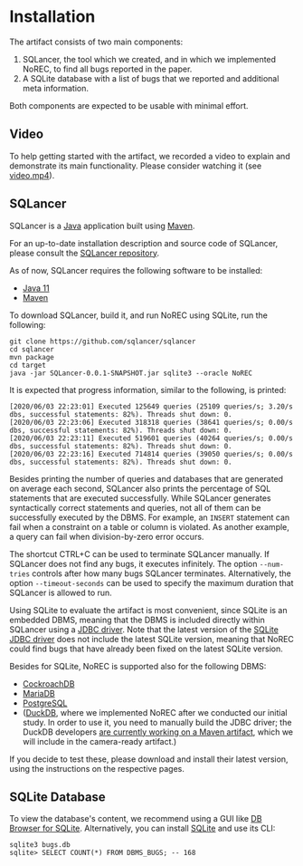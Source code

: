 # Installation

The artifact consists of two main components:

1. SQLancer, the tool which we created, and in which we implemented NoREC, to find all bugs reported in the paper.
2. A SQLite database with a list of bugs that we reported and additional meta information.

Both components are expected to be usable with minimal effort.

## Video

To help getting started with the artifact, we recorded a video to explain and demonstrate its main functionality. Please consider watching it (see [video.mp4](video.mp4)).

## SQLancer

SQLancer is a [Java](https://www.java.com/) application built using [Maven](https://maven.apache.org/).

For an up-to-date installation description and source code of SQLancer, please consult the [SQLancer repository](https://github.com/sqlancer/sqlancer/).

As of now, SQLancer requires the following software to be installed:

* [Java 11](https://www.oracle.com/java/technologies/javase-jdk11-downloads.html)
* [Maven](https://maven.apache.org/install.html)

To download SQLancer, build it, and run NoREC using SQLite, run the following:

```
git clone https://github.com/sqlancer/sqlancer
cd sqlancer
mvn package
cd target
java -jar SQLancer-0.0.1-SNAPSHOT.jar sqlite3 --oracle NoREC
```

It is expected that progress information, similar to the following, is printed:
```
[2020/06/03 22:23:01] Executed 125649 queries (25109 queries/s; 3.20/s dbs, successful statements: 82%). Threads shut down: 0.
[2020/06/03 22:23:06] Executed 318318 queries (38641 queries/s; 0.00/s dbs, successful statements: 82%). Threads shut down: 0.
[2020/06/03 22:23:11] Executed 519601 queries (40264 queries/s; 0.00/s dbs, successful statements: 82%). Threads shut down: 0.
[2020/06/03 22:23:16] Executed 714814 queries (39050 queries/s; 0.00/s dbs, successful statements: 82%). Threads shut down: 0.
```

Besides printing the number of queries and databases that are generated on average each second, SQLancer also prints the percentage of SQL statements that are executed successfully. While SQLancer generates syntactically correct statements and queries, not all of them can be successfully executed by the DBMS. For example, an `INSERT` statement can fail when a constraint on a table or column is violated. As another example, a query can fail when division-by-zero error occurs.

The shortcut CTRL+C can be used to terminate SQLancer manually. If SQLancer does not find any bugs, it executes infinitely. The option `--num-tries` controls after how many bugs SQLancer terminates. Alternatively, the option `--timeout-seconds` can be used to specify the maximum duration that SQLancer is allowed to run.

Using SQLite to evaluate the artifact is most convenient, since SQLite is an embedded DBMS, meaning that the DBMS is included directly within SQLancer using a [JDBC driver](https://docs.oracle.com/javase/tutorial/jdbc/basics/index.html). Note that the latest version of the [SQLite JDBC driver](https://bitbucket.org/xerial/sqlite-jdbc/downloads/) does not include the latest SQLite version, meaning that NoREC could find bugs that have already been fixed on the latest SQLite version.

Besides for SQLite, NoREC is supported also for the following DBMS:
* [CockroachDB](https://github.com/cockroachdb/cockroach)
* [MariaDB](https://github.com/mariadb)
* [PostgreSQL](https://github.com/postgres/postgres/)
* ([DuckDB](https://github.com/cwida/duckdb), where we implemented NoREC after we conducted our initial study. In order to use it, you need to manually build the JDBC driver; the DuckDB developers [are currently working on a Maven artifact](https://github.com/cwida/duckdb/issues/649), which we will include in the camera-ready artifact.)

If you decide to test these, please download and install their latest version, using the instructions on the respective pages.

## SQLite Database

To view the database's content, we recommend using a GUI like [DB Browser for SQLite](https://sqlitebrowser.org/). Alternatively, you can install [SQLite](https://www.sqlite.org/download.html) and use its CLI:

```
sqlite3 bugs.db
sqlite> SELECT COUNT(*) FROM DBMS_BUGS; -- 168
```
